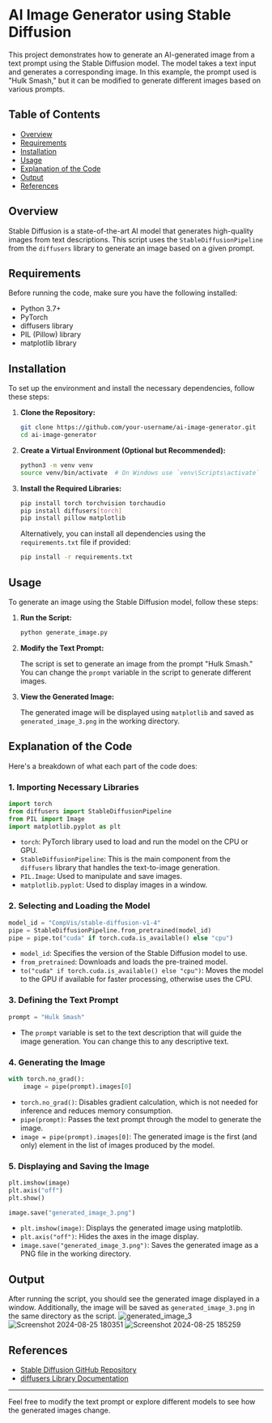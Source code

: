 # AI Image Generator using Stable Diffusion

This project demonstrates how to generate an AI-generated image from a text prompt using the Stable Diffusion model. The model takes a text input and generates a corresponding image. In this example, the prompt used is "Hulk Smash," but it can be modified to generate different images based on various prompts.

## Table of Contents

- [Overview](#overview)
- [Requirements](#requirements)
- [Installation](#installation)
- [Usage](#usage)
- [Explanation of the Code](#explanation-of-the-code)
- [Output](#output)
- [References](#references)

## Overview

Stable Diffusion is a state-of-the-art AI model that generates high-quality images from text descriptions. This script uses the `StableDiffusionPipeline` from the `diffusers` library to generate an image based on a given prompt.

## Requirements

Before running the code, make sure you have the following installed:

- Python 3.7+
- PyTorch
- diffusers library
- PIL (Pillow) library
- matplotlib library

## Installation

To set up the environment and install the necessary dependencies, follow these steps:

1. **Clone the Repository:**

   ```bash
   git clone https://github.com/your-username/ai-image-generator.git
   cd ai-image-generator
   ```

2. **Create a Virtual Environment (Optional but Recommended):**

   ```bash
   python3 -m venv venv
   source venv/bin/activate  # On Windows use `venv\Scripts\activate`
   ```

3. **Install the Required Libraries:**

   ```bash
   pip install torch torchvision torchaudio
   pip install diffusers[torch]
   pip install pillow matplotlib
   ```

   Alternatively, you can install all dependencies using the `requirements.txt` file if provided:

   ```bash
   pip install -r requirements.txt
   ```

## Usage

To generate an image using the Stable Diffusion model, follow these steps:

1. **Run the Script:**

   ```bash
   python generate_image.py
   ```

2. **Modify the Text Prompt:**

   The script is set to generate an image from the prompt "Hulk Smash." You can change the `prompt` variable in the script to generate different images.

3. **View the Generated Image:**

   The generated image will be displayed using `matplotlib` and saved as `generated_image_3.png` in the working directory.

## Explanation of the Code

Here's a breakdown of what each part of the code does:

### 1. Importing Necessary Libraries

```python
import torch
from diffusers import StableDiffusionPipeline
from PIL import Image
import matplotlib.pyplot as plt
```

- `torch`: PyTorch library used to load and run the model on the CPU or GPU.
- `StableDiffusionPipeline`: This is the main component from the `diffusers` library that handles the text-to-image generation.
- `PIL.Image`: Used to manipulate and save images.
- `matplotlib.pyplot`: Used to display images in a window.

### 2. Selecting and Loading the Model

```python
model_id = "CompVis/stable-diffusion-v1-4"  
pipe = StableDiffusionPipeline.from_pretrained(model_id)
pipe = pipe.to("cuda" if torch.cuda.is_available() else "cpu")
```

- `model_id`: Specifies the version of the Stable Diffusion model to use.
- `from_pretrained`: Downloads and loads the pre-trained model.
- `to("cuda" if torch.cuda.is_available() else "cpu")`: Moves the model to the GPU if available for faster processing, otherwise uses the CPU.

### 3. Defining the Text Prompt

```python
prompt = "Hulk Smash"
```

- The `prompt` variable is set to the text description that will guide the image generation. You can change this to any descriptive text.

### 4. Generating the Image

```python
with torch.no_grad():
    image = pipe(prompt).images[0]
```

- `torch.no_grad()`: Disables gradient calculation, which is not needed for inference and reduces memory consumption.
- `pipe(prompt)`: Passes the text prompt through the model to generate the image.
- `image = pipe(prompt).images[0]`: The generated image is the first (and only) element in the list of images produced by the model.

### 5. Displaying and Saving the Image

```python
plt.imshow(image)
plt.axis("off")  
plt.show()

image.save("generated_image_3.png")
```

- `plt.imshow(image)`: Displays the generated image using matplotlib.
- `plt.axis("off")`: Hides the axes in the image display.
- `image.save("generated_image_3.png")`: Saves the generated image as a PNG file in the working directory.

## Output

After running the script, you should see the generated image displayed in a window. Additionally, the image will be saved as `generated_image_3.png` in the same directory as the script.
![generated_image_3](https://github.com/user-attachments/assets/e0fa010f-c92f-4e06-856d-588194ccdfd6)
![Screenshot 2024-08-25 180351](https://github.com/user-attachments/assets/6c55cb62-2588-41d9-a94c-314a740a1030)
![Screenshot 2024-08-25 185259](https://github.com/user-attachments/assets/3e7dfde7-96bc-4b2c-831e-1127f295cd91)


## References

- [Stable Diffusion GitHub Repository](https://github.com/CompVis/stable-diffusion)
- [diffusers Library Documentation](https://huggingface.co/docs/diffusers/index)

---

Feel free to modify the text prompt or explore different models to see how the generated images change.
